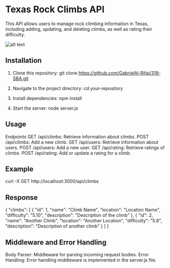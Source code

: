 # Texas Rock Climbs API

This API allows users to manage rock climbing information in Texas, including adding, updating, and deleting climbs, as well as rating their difficulty.

![alt text](<App Images/TX Rock Climbs.png>)

## Installation

1. Clone this repository:
   git clone https://github.com/GabrielAl-Rifai/318-SBA.git

2. Navigate to the project directory:
   cd your-repository

3. Install dependencies:
   npm install

4. Start the server:
   node server.js

## Usage

Endpoints
GET /api/climbs: Retrieve information about climbs.
POST /api/climbs: Add a new climb.
GET /api/users: Retrieve information about users.
POST /api/users: Add a new user.
GET /api/rating: Retrieve ratings of climbs.
POST /api/rating: Add or update a rating for a climb.

## Example

curl -X GET http://localhost:3000/api/climbs

## Response

{
"climbs": [
{
"id": 1,
"name": "Climb Name",
"location": "Location Name",
"difficulty": "5.10",
"description": "Description of the climb"
},
{
"id": 2,
"name": "Another Climb",
"location": "Another Location",
"difficulty": "5.8",
"description": "Description of another climb"
}
]
}

## Middleware and Error Handling

Body Parser: Middleware for parsing incoming request bodies.
Error Handling: Error handling middleware is implemented in the server.js file.

```bash

```
